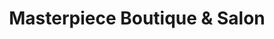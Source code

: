 ---
title: "Masterpiece Boutique & Salon"
url: /ferndale/masterpiece-boutique-und-salon/
shop: Kleidung
---